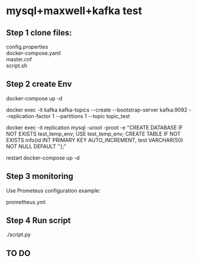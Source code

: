 # mysql+maxwell+kafka test

## Step 1 clone files:

config.properties   
docker-compose.yaml   
master.cnf   
script.sh   

## Step 2 create Env

docker-compose up -d  

docker exec -it kafka kafka-topics --create --bootstrap-server kafka:9092 --replication-factor 1 --partitions 1 --topic topic_test

docker exec -it replication mysql -uroot -proot -e "CREATE DATABASE IF NOT EXISTS test_temp_env; USE test_temp_env; CREATE TABLE IF NOT EXISTS info(id INT PRIMARY KEY AUTO_INCREMENT, test VARCHAR(50) NOT NULL DEFAULT '');"

restart docker-compose up -d  

## Step 3 monitoring

Use Prometeus сonfiguration example:   

prometheus.yml


##  Step 4 Run script

./sсript.py 

## TO DO
